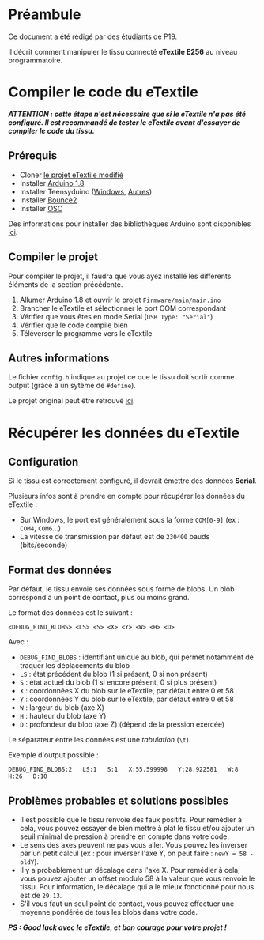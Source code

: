 # Préambule

Ce document a été rédigé par des étudiants de P19. 

Il décrit comment manipuler le tissu connecté **eTextile E256** au niveau programmatoire.

# Compiler le code du eTextile

***ATTENTION : cette étape n'est nécessaire que si le eTextile n'a pas été configuré. Il est recommandé de tester le eTextile avant d'essayer de compiler le code du tissu.***

## Prérequis

- Cloner [le projet eTextile modifié](https://github.com/vu-alex-enjmin/eTextile)
- Installer [Arduino 1.8](https://www.arduino.cc/en/software)
- Installer Teensyduino ([Windows](https://www.pjrc.com/teensy/td_157/TeensyduinoInstall.exe), [Autres](https://www.pjrc.com/teensy/td_download.html))
- Installer [Bounce2](https://github.com/thomasfredericks/Bounce2)
- Installer [OSC](https://github.com/CNMAT/OSC)

Des informations pour installer des bibliothèques Arduino sont disponibles [ici](https://docs.arduino.cc/software/ide-v1/tutorials/installing-libraries).

## Compiler le projet

Pour compiler le projet, il faudra que vous ayez installé les différents éléments de la section précédente.

1. Allumer Arduino 1.8 et ouvrir le projet `Firmware/main/main.ino`
2. Brancher le eTextile et sélectionner le port COM correspondant
3. Vérifier que vous êtes en mode Serial (`USB Type: "Serial"`)
4. Vérifier que le code compile bien
5. Téléverser le programme vers le eTextile

## Autres informations

Le fichier `config.h` indique au projet ce que le tissu doit sortir comme output (grâce à un sytème de `#define`).

Le projet original peut être retrouvé [ici](https://github.com/eTextile/Matrix/tree/master/Firmware).

# Récupérer les données du eTextile

## Configuration

Si le tissu est correctement configuré, il devrait émettre des données **Serial**.

Plusieurs infos sont à prendre en compte pour récupérer les données du eTextile :
- Sur Windows, le port est généralement sous la forme `COM[0-9]` (ex : `COM4`, `COM6`...)
- La vitesse de transmission par défaut est de `230400` bauds (bits/seconde)

## Format des données

Par défaut, le tissu envoie ses données sous forme de blobs. Un blob correspond à un point de contact, plus ou moins grand.

Le format des données est le suivant :
```
<DEBUG_FIND_BLOBS> <LS> <S> <X> <Y> <W> <H> <D>
```
Avec : 
- `DEBUG_FIND_BLOBS` : identifiant unique au blob, qui permet notamment de traquer les déplacements du blob
- `LS` : état précédent du blob (1 si présent, 0 si non présent) 
- `S` : état actuel du blob (1 si encore présent, 0 si plus présent)
- `X` : coordonnées X du blob sur le eTextile, par défaut entre 0 et 58
- `Y` : coordonnées Y du blob sur le eTextile, par défaut entre 0 et 58
- `W` : largeur du blob (axe X)
- `H` : hauteur du blob (axe Y)
- `D` : profondeur du blob (axe Z) (dépend de la pression exercée)

Le séparateur entre les données est une *tabulation* (`\t`).

Exemple d'output possible :
```
DEBUG_FIND_BLOBS:2   LS:1   S:1   X:55.599998   Y:28.922581   W:8   H:26   D:10	
```

## Problèmes probables et solutions possibles

- Il est possible que le tissu renvoie des faux positifs. Pour remédier à cela, vous pouvez essayer de bien mettre à plat le tissu et/ou ajouter un seuil minimal de pression à prendre en compte dans votre code.
-  Le sens des axes peuvent ne pas vous aller. Vous pouvez les inverser par un petit calcul (ex : pour inverser l'axe Y, on peut faire : `newY = 58 - oldY`).
- Il y a probablement un décalage dans l'axe X. Pour remédier à cela, vous pouvez ajouter un offset modulo 58 à la valeur que vous renvoie le tissu. Pour information, le décalage qui a le mieux fonctionné pour nous est de `29.13`.
- S'il vous faut un seul point de contact, vous pouvez effectuer une moyenne pondérée de tous les blobs dans votre code.


***PS : Good luck avec le eTextile, et bon courage pour votre projet !***